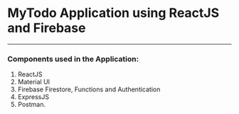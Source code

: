 # MyTodo Application using ReactJS and Firebase

---

### Components used in the Application:

1. ReactJS
2. Material UI
3. Firebase Firestore, Functions and Authentication
4. ExpressJS
5. Postman.
